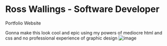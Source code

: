# Ross Wallings - Software Developer
Portfolio Website

Gonna make this look cool and epic using my powers of mediocre html and css and no professional experience of graphic design
![image](https://github.com/user-attachments/assets/540507ab-724b-43e9-83f7-2369bcf6fa29)
